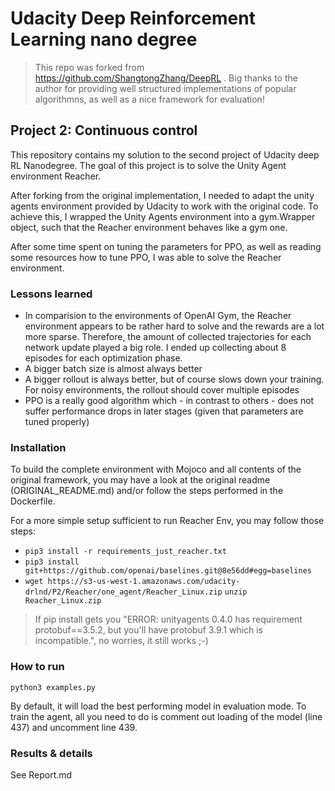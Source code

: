 # Udacity Deep Reinforcement Learning nano degree

> This repo was forked from https://github.com/ShangtongZhang/DeepRL . Big thanks to the author for providing well 
structured implementations of popular algorithmns, as well as a nice framework for evaluation!

## Project 2: Continuous control

This repository contains my solution to the second project of Udacity deep RL Nanodegree. The goal of this project is
to solve the Unity Agent environment Reacher.

After forking from the original implementation, I needed to adapt the unity agents environment provided by Udacity to work with the original code.
To achieve this, I wrapped the Unity Agents environment into a gym.Wrapper object, such that the Reacher environment behaves like a gym one.

After some time spent on tuning the parameters for PPO, as well as reading some resources how to tune PPO, 
I was able to solve the Reacher environment.


### Lessons learned
- In comparision to the environments of OpenAI Gym, the Reacher environment appears to be rather hard to solve and the rewards are a lot more sparse. 
Therefore, the amount of collected trajectories for each network update played a big role. I ended up collecting about 8 episodes for each optimization phase.
- A bigger batch size is almost always better
- A bigger rollout is always better, but of course slows down your training. For noisy environments, the rollout should cover multiple episodes
- PPO is a really good algorithm which - in contrast to others - does not suffer performance drops in later stages (given that parameters are tuned properly)



### Installation
To build the complete environment with Mojoco and all contents of the original framework, you may have a look at the 
original readme (ORIGINAL_README.md) and/or follow the steps performed in the Dockerfile.

For a more simple setup sufficient to run Reacher Env, you may follow those steps:

* `
pip3 install -r requirements_just_reacher.txt
`
* `
pip3 install git+https://github.com/openai/baselines.git@8e56dd#egg=baselines
`
* `
wget https://s3-us-west-1.amazonaws.com/udacity-drlnd/P2/Reacher/one_agent/Reacher_Linux.zip
`
`
unzip Reacher_Linux.zip
`
> If pip install gets you "ERROR: unityagents 0.4.0 has requirement protobuf==3.5.2, but you'll have protobuf 3.9.1 which is incompatible.",
no worries, it still works ;-)

### How to run
`
python3 examples.py
`

By default, it will load the best performing model in evaluation mode.
To train the agent, all you need to do is comment out loading of the model (line 437) and uncomment line 439.


### Results & details
See Report.md